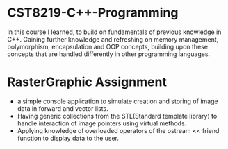 # CST8219-C++-Programming

In this course I learned, to build on fundamentals of previous knowledge in C++.
Gaining further knowledge and refreshing on memory management, polymorphism, encapsulation and OOP concepts, building upon these concepts that are handled differently in other programming languages.

# RasterGraphic Assignment
- a simple console application to simulate creation and storing of image data in  forward and vector lists.
- Having generic collections from the STL(Standard template library) to handle interaction of image pointers using virtual methods.
- Applying knowledge of overloaded operators of the ostream << friend function to display data to the user.
